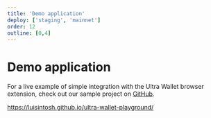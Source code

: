 ```yaml
---
title: 'Demo application'
deploy: ['staging', 'mainnet']
order: 12
outline: [0,4]
---
```


# Demo application

For a live example of simple integration with the Ultra Wallet browser extension, check out our sample project on [GitHub](https://github.com/luisintosh/ultra-wallet-playground/).

https://luisintosh.github.io/ultra-wallet-playground/
